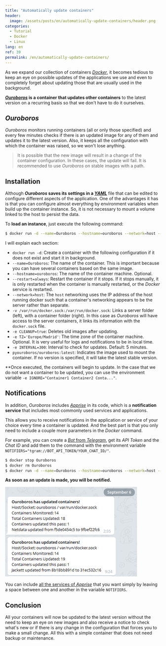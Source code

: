 ```yaml
---
title: "Automatically update containers"
header:
  image: /assets/posts/en/automatically-update-containers/header.png
categories:
  - Tutorial
  - Docker
  - Linux
lang: en
ref: 39
permalink: /en/automatically-update-containers/
---
```


As we expand our collection of containers [*Docker*](https://www.docker.com/), it becomes tedious to keep an eye on possible updates of the applications we use and even to completely forget about updating those that are usually used in the background.

**[*Ouroboros*](https://github.com/pyouroboros/ouroboros) is a container that updates other containers** to the latest version on a recurring basis so that we don't have to do it ourselves.

## *Ouroboros*

*Ouroboros* monitors running containers (all or only those specified) and every few minutes checks if there is an updated image for any of them and updates it to the latest version. Also, it keeps all the configuration with which the container was raised, so we won't lose anything.

> It is possible that the new image will result in a change of the container configuration. In these cases, the update will fail. It is recommended to use *Ouroboros* on stable images with a path.

## Installation

Although ***Ouroboros* saves its settings in a [*YAML*](https://yaml.org/)** file that can be edited to configure different aspects of the application. One of the advantages it has is that you can configure almost everything by environment variables when build up the container instance. So, it is not necessary to mount a volume linked to the host to persist the data.

To **load an instance**, just execute the following command:

```bash
$ docker run -d --name=Ouroboros --hostname=ouroboros --network=host --restart=always -v /var/run/docker.sock:/var/run/docker.sock -e CLEANUP=true -e TZ='Europe/Madrid' -e INTERVAL=300 pyouroboros/ouroboros:latest
```

I will explain each section:

- `docker run -d`: Create a container with the following configuration if it does not exist and start it in background.
- `--name=Ouroboros`: The name of the container. This is important because you can have several containers based on the same image.
- `--hostname=ouroboros`: The name of the container machine. Optional.
- `--restart=always`: Restart the container if it stops. If it stops manually, it is only restarted when the container is manually restarted, or the *Docker* service is restarted.
- `--network=host`: The `host` networking uses the IP address of the host running docker such that a container's networking appears to be the server rather than separate.
- `-v /var/run/docker.sock:/var/run/docker.sock`: Links a server folder (left), with a container folder (right). In this case as *Ouroboros* will have access to the server containers, it links its information with the `docker.sock` file.
- `-e CLEANUP=true`: Deletes old images after updating.
- `-e TZ='Europe/Madrid'`: The time zone of the container machine. Optional. It is very useful for logs and notifications to be in local time.
- `-e INTERVAL=300`: Interval to check for updates. Default: 5 minutes.
- `pyouroboros/ouroboros:latest`: Indicates the image used to mount the container. If no version is specified, it will take the latest stable version.

**Once executed, the containers will begin to update. In the case that we do not want a container to be updated, you can use the environment variable `-e IGNORE="Container1 Container2 Conta..."`.

## Notifications

In addition, *Ouroboros* includes [*Apprise*](https://github.com/caronc/apprise) in its code, which is a **notification service** that includes most commonly used services and applications.

This allows you to receive notifications in the application or service of your choice every time a container is updated. And the best part is that you only need to include a couple more parameters in the *Docker* command.

For example, you can create a [*Bot* from *Telegram*](https://www.danielmartingonzalez.com/en/home-assistant-notifications-on-telegram/#bots-on-telegram), get its *API Token* and the *Chat ID* and add them to the command with the environment variable `NOTIFIERS="tgram://BOT_API_TOKEN/YOUR_CHAT_ID/"`.

```bash
$ docker stop Ouroboros
$ docker rm Ouroboros
$ docker run -d --name=Ouroboros --hostname=ouroboros --network=host --restart=always -v /var/run/docker.sock:/var/run/docker.sock -e CLEANUP=true -e TZ='Europe/Madrid' -e INTERVAL=300 -e NOTIFIERS="tgram://1234567890:1234567890abcdefghijklmnopqrstuvwxyz/0987654321/" pyouroboros/ouroboros:latest
```

**As soon as an update is made, you will be notified.**

![Telegram Notifications](/assets/posts/en/automatically-update-containers/telegram-notification.png)

You can include [all the services of *Apprise*](https://github.com/caronc/apprise#supported-notifications) that you want simply by leaving a space between one and another in the variable `NOTIFIERS`.

## Conclusion

All your containers will now be updated to the latest version without the need to keep an eye on new images and also receive a notice to check what's new or if there is any change in the configuration that forces you to make a small change. All this with a simple container that does not need backup or maintenance.
